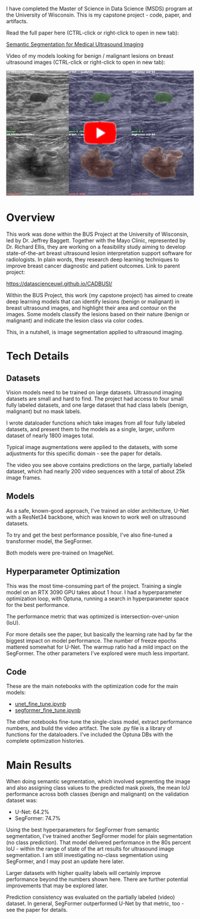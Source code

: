 I have completed the Master of Science in Data Science (MSDS) program at the University of Wisconsin. This is my capstone project - code, paper, and artifacts.

Read the full paper here (CTRL-click or right-click to open in new tab):

[Semantic Segmentation for Medical Ultrasound Imaging](Capstone%20Paper%20-%20Semantic%20Segmentation%20for%20Medical%20Ultrasound%20Imaging.pdf)

Video of my models looking for benign / malignant lesions on breast ultrasound images (CTRL-click or right-click to open in new tab):

[![Semantic Segmentation](pred-good-yt.png)](https://youtu.be/en4aTGsbp3U)

# Overview

This work was done within the BUS Project at the University of Wisconsin, led by Dr. Jeffrey Baggett. Together with the Mayo Clinic, represented by Dr. Richard Ellis, they are working on a feasibility study aiming to develop state-of-the-art breast ultrasound lesion interpretation support software for radiologists. In plain words, they research deep learning techniques to improve breast cancer diagnostic and patient outcomes. Link to parent project:

https://datascienceuwl.github.io/CADBUSI/

Within the BUS Project, this work (my capstone project) has aimed to create deep learning models that can identify lesions (benign or malignant) in breast ultrasound images, and highlight their area and contour on the images. Some models classify the lesions based on their nature (benign or malignant) and indicate the lesion class via color codes.

This, in a nutshell, is image segmentation applied to ultrasound imaging.

# Tech Details

## Datasets

Vision models need to be trained on large datasets. Ultrasound imaging datasets are small and hard to find. The project had access to four small fully labeled datasets, and one large dataset that had class labels (benign, malignant) but no mask labels.

I wrote dataloader functions which take images from all four fully labeled datasets, and present them to the models as a single, larger, uniform dataset of nearly 1800 images total.

Typical image augmentations were applied to the datasets, with some adjustments for this specific domain - see the paper for details.

The video you see above contains predictions on the large, partially labeled dataset, which had nearly 200 video sequences with a total of about 25k image frames.

## Models

As a safe, known-good approach, I've trained an older architecture, U-Net with a ResNet34 backbone, which was known to work well on ultrasound datasets.

To try and get the best performance possible, I've also fine-tuned a transformer model, the SegFormer.

Both models were pre-trained on ImageNet.

## Hyperparameter Optimization

This was the most time-consuming part of the project. Training a single model on an RTX 3090 GPU takes about 1 hour. I had a hyperparameter optimization loop, with Optuna, running a search in hyperparameter space for the best performance.

The performance metric that was optimized is intersection-over-union (IoU).

For more details see the paper, but basically the learning rate had by far the biggest impact on model performance. The number of freeze epochs mattered somewhat for U-Net. The warmup ratio had a mild impact on the SegFormer. The other parameters I've explored were much less important.

## Code

These are the main notebooks with the optimization code for the main models:

- [unet_fine_tune.ipynb](unet_fine_tune.ipynb)
- [segformer_fine_tune.ipynb](segformer_fine_tune.ipynb)

The other notebooks fine-tune the single-class model, extract performance numbers, and build the video artifact. The sole .py file is a library of functions for the dataloaders. I've included the Optuna DBs with the complete optimization histories.

# Main Results

When doing semantic segmentation, which involved segmenting the image and also assigning class values to the predicted mask pixels, the mean IoU performance across both classes (benign and malignant) on the validation dataset was:

- U-Net: 64.2%
- SegFormer: 74.7%

Using the best hyperparameters for SegFormer from semantic segmentation, I've trained another SegFormer model for plain segmentation (no class prediction). That model delivered performance in the 80s percent IoU - within the range of state of the art results for ultrasound image segmentation. I am still investigating no-class segmentation using SegFormer, and I may post an update here later.

Larger datasets with higher quality labels will certainly improve performance beyond the numbers shown here. There are further potential improvements that may be explored later.

Prediction consistency was evaluated on the partially labeled (video) dataset. In general, SegFormer outperformed U-Net by that metric, too - see the paper for details.
